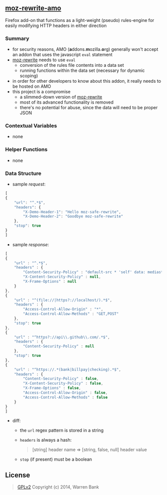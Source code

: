 ## [moz-rewrite-amo](https://github.com/warren-bank/moz-rewrite-amo)

Firefox add-on that functions as a light-weight (pseudo) rules-engine for easily modifying HTTP headers in either direction

### Summary

* for security reasons, AMO (**a**ddons.**m**ozilla.**o**rg) generally won't accept an addon that uses the javascript `eval` statement
* [moz-rewrite](https://github.com/warren-bank/moz-rewrite) needs to use `eval`
  * conversion of the rules file contents into a data set
  * running functions within the data set (necessary for dynamic scoping)
* in order for other developers to know about this addon, it really needs to be hosted on AMO
* this project is a compromise
  * a slimmed-down version of [moz-rewrite](https://github.com/warren-bank/moz-rewrite)
  * most of its advanced functionality is removed
  * there's no potential for abuse, since the data will need to be proper JSON

### Contextual Variables

* none

### Helper Functions

* none

### Data Structure

* sample _request_:

```javascript
[
{
    "url": "^.*$",
    "headers": {
        "X-Demo-Header-1": "Hello moz-safe-rewrite",
        "X-Demo-Header-2": "Goodbye moz-safe-rewrite"
    },
    "stop": true
}
]
```

* sample _response_:

```javascript
[
{
    "url" : "^.*$",
    "headers" : {
        "Content-Security-Policy" : "default-src * 'self' data: mediastream:;frame-ancestors *",
        "X-Content-Security-Policy" : null,
        "X-Frame-Options" : null
    }
},
{
    "url" : "^(file://|https?://localhost/).*$",
    "headers" : {
        "Access-Control-Allow-Origin" : "*",
        "Access-Control-Allow-Methods" : "GET,POST"
    },
    "stop": true
},
{
    "url" : "^https?://api\\.github\\.com/.*$",
    "headers" : {
        "Content-Security-Policy" : null
    },
    "stop": true
},
{
    "url" : "^https://.*(bank|billpay|checking).*$",
    "headers" : {
        "Content-Security-Policy" : false,
        "X-Content-Security-Policy" : false,
        "X-Frame-Options" : false,
        "Access-Control-Allow-Origin" : false,
        "Access-Control-Allow-Methods" : false
    }
}
]
```

* diff:
  * the `url` regex pattern is stored in a string
  * `headers` is always a hash:

      >  [string] header name &rArr; [string, false, null] header value
  * `stop` (if present) must be a boolean

## License
  > [GPLv2](http://www.gnu.org/licenses/gpl-2.0.txt)
  > Copyright (c) 2014, Warren Bank
